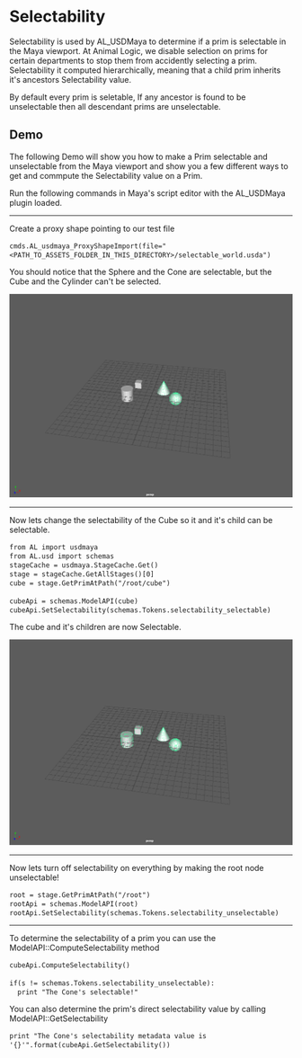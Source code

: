 # Selectability 
Selectability is used by AL_USDMaya to determine if a prim is selectable in the Maya viewport. At Animal Logic, we disable selection on prims for certain departments to stop them from accidently selecting a prim. Selectability it computed hierarchically, meaning that a child prim inherits it's ancestors Selectability value. 

By default every prim is seletable, If any ancestor is found to be unselectable then all descendant prims are unselectable.


## Demo
The following Demo will show you how to make a Prim selectable and unselectable from the Maya viewport and show you a few different ways to get and commpute the Selectability value on a Prim.
 
Run the following commands in Maya's script editor with the AL_USDMaya plugin loaded.


***

Create a proxy shape pointing to our test file
```
cmds.AL_usdmaya_ProxyShapeImport(file="<PATH_TO_ASSETS_FOLDER_IN_THIS_DIRECTORY>/selectable_world.usda")
```

You should notice that the Sphere and the Cone are selectable, but the Cube and the Cylinder can't be selected.

![Selectable](SelectablePrims.png)

***

Now lets change the selectability of the Cube so it and it's child can be selectable.

```
from AL import usdmaya
from AL.usd import schemas
stageCache = usdmaya.StageCache.Get()
stage = stageCache.GetAllStages()[0]
cube = stage.GetPrimAtPath("/root/cube")

cubeApi = schemas.ModelAPI(cube)
cubeApi.SetSelectability(schemas.Tokens.selectability_selectable)
```
The cube and it's children are now Selectable.

![AllSelectable](AllSelectable.png)

***

Now lets turn off selectability on everything by making the root node unselectable!
```
root = stage.GetPrimAtPath("/root")
rootApi = schemas.ModelAPI(root)
rootApi.SetSelectability(schemas.Tokens.selectability_unselectable)
```

***

To determine the selectability of a prim you can use the ModelAPI::ComputeSelectability method

```
cubeApi.ComputeSelectability()

if(s != schemas.Tokens.selectability_unselectable):
  print "The Cone's selectable!"
```

You can also determine the prim's direct selectability value by calling ModelAPI::GetSelectability
```
print "The Cone's selectability metadata value is '{}'".format(cubeApi.GetSelectability())
```
